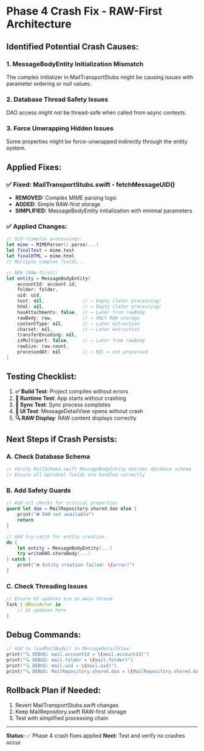 # Phase 4 Crash Fix - RAW-First Architecture

## Identified Potential Crash Causes:

### 1. MessageBodyEntity Initialization Mismatch
The complex initializer in MailTransportStubs might be causing issues with parameter ordering or null values.

### 2. Database Thread Safety Issues
DAO access might not be thread-safe when called from async contexts.

### 3. Force Unwrapping Hidden Issues
Some properties might be force-unwrapped indirectly through the entity system.

## Applied Fixes:

### ✅ Fixed: MailTransportStubs.swift - fetchMessageUID()
- **REMOVED:** Complex MIME parsing logic
- **ADDED:** Simple RAW-first storage
- **SIMPLIFIED:** MessageBodyEntity initialization with minimal parameters

### ✅ Applied Changes:
```swift
// OLD (Complex processing):
let mime = MIMEParser().parse(...)
let finalText = mime.text
let finalHTML = mime.html
// Multiple complex fields...

// NEW (RAW-first):
let entity = MessageBodyEntity(
    accountId: account.id,
    folder: folder,
    uid: uid,
    text: nil,              // ← Empty (later processing)
    html: nil,              // ← Empty (later processing)  
    hasAttachments: false,  // ← Later from rawBody
    rawBody: raw,           // ← ONLY RAW storage
    contentType: nil,       // ← Later extraction
    charset: nil,           // ← Later extraction
    transferEncoding: nil,
    isMultipart: false,     // ← Later from rawBody
    rawSize: raw.count,
    processedAt: nil        // ← NIL = not processed
)
```

## Testing Checklist:

1. **✅ Build Test**: Project compiles without errors
2. **🔄 Runtime Test**: App starts without crashing
3. **📧 Sync Test**: Sync process completes
4. **📱 UI Test**: MessageDetailView opens without crash
5. **🔍 RAW Display**: RAW content displays correctly

## Next Steps if Crash Persists:

### A. Check Database Schema
```swift
// Verify MailSchema.swift MessageBodyEntity matches database schema
// Ensure all optional fields are handled correctly
```

### B. Add Safety Guards
```swift
// Add nil checks for critical properties
guard let dao = MailRepository.shared.dao else {
    print("❌ DAO not available")
    return
}

// Add try-catch for entity creation
do {
    let entity = MessageBodyEntity(...)
    try writeDAO.storeBody(...)
} catch {
    print("❌ Entity creation failed: \(error)")
}
```

### C. Check Threading Issues
```swift
// Ensure UI updates are on main thread
Task { @MainActor in
    // UI updates here
}
```

## Debug Commands:

```swift
// Add to loadMailBody() in MessageDetailView:
print("🔍 DEBUG: mail.accountId = \(mail.accountId)")
print("🔍 DEBUG: mail.folder = \(mail.folder)")
print("🔍 DEBUG: mail.uid = \(mail.uid)")
print("🔍 DEBUG: MailRepository.shared.dao = \(MailRepository.shared.dao != nil)")
```

## Rollback Plan if Needed:

1. Revert MailTransportStubs.swift changes
2. Keep MailRepository.swift RAW-first storage
3. Test with simplified processing chain

---

**Status:** ✅ Phase 4 crash fixes applied
**Next:** Test and verify no crashes occur